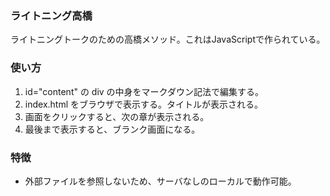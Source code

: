### ライトニング高橋
ライトニングトークのための高橋メソッド。これはJavaScriptで作られている。

### 使い方
1. id="content" の div の中身をマークダウン記法で編集する。
2. index.html をブラウザで表示する。タイトルが表示される。
3. 画面をクリックすると、次の章が表示される。
4. 最後まで表示すると、ブランク画面になる。

### 特徴
- 外部ファイルを参照しないため、サーバなしのローカルで動作可能。
